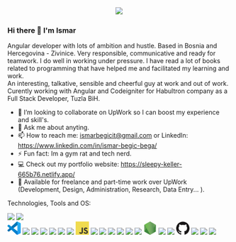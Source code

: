 <div align="center">
  <img src="https://media2.giphy.com/media/qgQUggAC3Pfv687qPC/giphy.gif?cid=790b761165b18d9d064bebd20cd55f15895175b4e5e7f22e&rid=giphy.gif&ct=g" width="300px" border-radius="15px" ">
</div>

### Hi there 👋 I'm Ismar

Angular developer with lots of ambition and hustle. Based in Bosnia and Hercegovina - Zivinice. 
Very responsible, communicative and ready for teamwork. I do well in working under pressure. 
I have read a lot of books related to programming that have helped me and facilitated my learning and work.  
An interesting, talkative, sensible and cheerful guy at work and out of work.
Curently working with Angular and Codeigniter for Habultron company as a Full Stack Developer, Tuzla BiH.

- 👯 I’m looking to collaborate on UpWork so I can boost my experience and skill's.
- 💬 Ask me about anyting.
- 📫 How to reach me: ismarbegicit@gmail.com or LinkedIn: https://www.linkedin.com/in/ismar-begic-bega/
- ⚡ Fun fact: Im a gym rat and tech nerd.
- :computer: Check out my portfolio website: https://sleepy-keller-665b76.netlify.app/
- :handshake: Available for freelance and part-time work over UpWork (Development, Design, Administration, Research, Data Entry... ).



Technologies, Tools and OS:

<img src="https://1000logos.net/wp-content/uploads/2017/03/LINUX-LOGO.png" width="30px" >  <img src="https://upload.wikimedia.org/wikipedia/commons/thumb/0/0a/Unofficial_Windows_logo_variant_-_2002%E2%80%932012_%28Multicolored%29.svg/1161px-Unofficial_Windows_logo_variant_-_2002%E2%80%932012_%28Multicolored%29.svg.png" width="30px">   
<img src="https://raw.githubusercontent.com/github/explore/80688e429a7d4ef2fca1e82350fe8e3517d3494d/topics/visual-studio-code/visual-studio-code.png" margin="10px" width="30px" > 
<img src="https://seeklogo.com/images/P/photoshop-2020-logo-37B02055A4-seeklogo.com.png" width="34px">  <img src="https://upload.wikimedia.org/wikipedia/commons/thumb/c/c2/Adobe_XD_CC_icon.svg/1200px-Adobe_XD_CC_icon.svg.png" width="34px">  <img src="https://upload.wikimedia.org/wikipedia/commons/thumb/3/38/HTML5_Badge.svg/1024px-HTML5_Badge.svg.png" width="30px" >  <img src="https://static.cdnlogo.com/logos/c/18/css.svg" width="26px" >  <img src="https://sass-lang.com/assets/img/styleguide/seal-color-aef0354c.png" width="31px" >  <img src="https://seeklogo.com/images/B/bootstrap-logo-3C30FB2A16-seeklogo.com.png" width="30px">  <img src="https://raw.githubusercontent.com/github/explore/80688e429a7d4ef2fca1e82350fe8e3517d3494d/topics/javascript/javascript.png" width="30px" >  <img src="https://upload.wikimedia.org/wikipedia/commons/thumb/4/4c/Typescript_logo_2020.svg/1024px-Typescript_logo_2020.svg.png" width="30px" >  <img src="https://upload.wikimedia.org/wikipedia/commons/4/4f/NativeScript_logo.png" width="30px" >  <img src="https://devnote.tech/wp-content/uploads/2021/10/Angular-logo.png" width="30px" >  <img src="https://rxjs.dev/assets/images/favicons/favicon-192x192.png" width="33px" >   <img src="https://upload.wikimedia.org/wikipedia/commons/thumb/3/31/Webysther_20160423_-_Elephpant.svg/2560px-Webysther_20160423_-_Elephpant.svg.png" width="43px">   <img src="https://www.joykal.com/wp-content/uploads/2019/09/codeigniter-icon-512.png" width="30px" >    <img src="https://raw.githubusercontent.com/github/explore/80688e429a7d4ef2fca1e82350fe8e3517d3494d/topics/nodejs/nodejs.png" width="30px" >   <img src="https://static.cdnlogo.com/logos/m/10/mysql.svg" width="39px" >  <img src="https://git-scm.com/images/logos/downloads/Git-Icon-1788C.png" width="32px" >     <img src="https://raw.githubusercontent.com/github/explore/78df643247d429f6cc873026c0622819ad797942/topics/github/github.png" width="30px" >  <img src="https://valiantys.com/app/uploads/2020/08/bitbucket.png" width="30px" >  <img src="https://res.cloudinary.com/postman/image/upload/t_team_logo/v1629869194/team/2893aede23f01bfcbd2319326bc96a6ed0524eba759745ed6d73405a3a8b67a8" width="30px" >   <img src="https://upload.wikimedia.org/wikipedia/commons/0/01/Windows_Terminal_Logo_256x256.png" width="30px">

